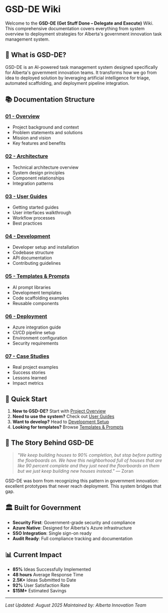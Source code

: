 # GSD-DE Wiki

Welcome to the **GSD-DE (Get Stuff Done – Delegate and Execute)** Wiki. This comprehensive documentation covers everything from system overview to deployment strategies for Alberta's government innovation task management system.

## 🎯 What is GSD-DE?

GSD-DE is an AI-powered task management system designed specifically for Alberta's government innovation teams. It transforms how we go from idea to deployed solution by leveraging artificial intelligence for triage, automated scaffolding, and deployment pipeline integration.

## 📚 Documentation Structure

### [01 - Overview](01-overview/)
- Project background and context
- Problem statements and solutions
- Mission and vision
- Key features and benefits

### [02 - Architecture](02-architecture/)
- Technical architecture overview
- System design principles
- Component relationships
- Integration patterns

### [03 - User Guides](03-user-guides/)
- Getting started guides
- User interfaces walkthrough
- Workflow processes
- Best practices

### [04 - Development](04-development/)
- Developer setup and installation
- Codebase structure
- API documentation
- Contributing guidelines

### [05 - Templates & Prompts](05-templates-prompts/)
- AI prompt libraries
- Development templates
- Code scaffolding examples
- Reusable components

### [06 - Deployment](06-deployment/)
- Azure integration guide
- CI/CD pipeline setup
- Environment configuration
- Security requirements

### [07 - Case Studies](07-case-studies/)
- Real project examples
- Success stories
- Lessons learned
- Impact metrics

## 🚀 Quick Start

1. **New to GSD-DE?** Start with [Project Overview](01-overview/index.md)
2. **Need to use the system?** Check out [User Guides](03-user-guides/index.md)
3. **Want to develop?** Head to [Development Setup](04-development/index.md)
4. **Looking for templates?** Browse [Templates & Prompts](05-templates-prompts/index.md)

## 🎵 The Story Behind GSD-DE

> *"We keep building houses to 90% completion, but stop before putting the floorboards on. We have this neighborhood full of houses that are like 90 percent complete and they just need the floorboards on them but we just keep building new houses instead."* — Zoran

GSD-DE was born from recognizing this pattern in government innovation: excellent prototypes that never reach deployment. This system bridges that gap.

## 🏛️ Built for Government

- **Security First**: Government-grade security and compliance
- **Azure Native**: Designed for Alberta's Azure infrastructure
- **SSO Integration**: Single sign-on ready
- **Audit Ready**: Full compliance tracking and documentation

## 📊 Current Impact

- **85%** Ideas Successfully Implemented
- **48 hours** Average Response Time  
- **2.5K+** Ideas Submitted to Date
- **92%** User Satisfaction Rate
- **$15M+** Estimated Savings

---

*Last Updated: August 2025*
*Maintained by: Alberta Innovation Team*